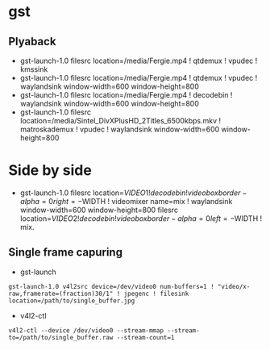 # gst

## Plyaback
* gst-launch-1.0 filesrc location=/media/Fergie.mp4 ! qtdemux ! vpudec ! kmssink
* gst-launch-1.0 filesrc location=/media/Fergie.mp4 ! qtdemux ! vpudec ! waylandsink window-width=600 window-height=800
* gst-launch-1.0 filesrc location=/media/Fergie.mp4 ! decodebin ! waylandsink window-width=600 window-height=800
* gst-launch-1.0 filesrc location=/media/Sintel_DivXPlusHD_2Titles_6500kbps.mkv ! matroskademux ! vpudec ! waylandsink window-width=600 window-height=800

# Side by side
* gst-launch-1.0 filesrc location=$VIDEO1 ! decodebin ! videobox border-alpha=0 right=-$WIDTH ! videomixer name=mix ! waylandsink window-width=600 window-height=800  filesrc location=$VIDEO2 ! decodebin ! videobox border-alpha=0 left=-$WIDTH ! mix.

## Single frame capuring

* gst-launch
```
gst-launch-1.0 v4l2src device=/dev/video0 num-buffers=1 ! "video/x-raw,framerate=(fraction)30/1" ! jpegenc ! filesink location=/path/to/single_buffer.jpg
```
* v4l2-ctl
```
v4l2-ctl --device /dev/video0 --stream-mmap --stream-to=/path/to/single_buffer.raw --stream-count=1
```
